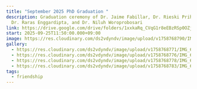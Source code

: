 ```yaml
---
title: "September 2025 PhD Graduation "
description: Graduation ceremony of Dr. Jaime Fabillar, Dr. Rieski Prihastuti,
  Dr. Raras Enggardipta, and Dr. Niluh Woroprobosari
link: https://drive.google.com/drive/folders/1xxkaRq_CVqG1r8eEBzRSp0OZjEaPDkUq?usp=drive_link
start: 2025-09-25T11:50:00.000+09:00
image: https://res.cloudinary.com/ds2vdyndv/image/upload/v1758768790/IMG_6928_l8n1k8.jpg
gallery:
  - https://res.cloudinary.com/ds2vdyndv/image/upload/v1758768771/IMG_6896_acpsdd.jpg
  - https://res.cloudinary.com/ds2vdyndv/image/upload/v1758768776/IMG_6904_vlxlog.jpg
  - https://res.cloudinary.com/ds2vdyndv/image/upload/v1758768778/IMG_6910_t76nel.jpg
  - https://res.cloudinary.com/ds2vdyndv/image/upload/v1758768783/IMG_6917_gmqwzc.jpg
tags:
  - friendship
---
```

